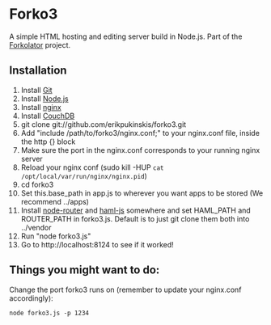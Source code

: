 Forko3
======

A simple HTML hosting and editing server build in Node.js. Part of the [Forkolator](http://forkolator.org) project.

Installation
------------

1. Install [Git](http://git-scm.com/)
2. Install [Node.js](http://nodejs.org/)
3. Install [nginx](http://wiki.nginx.org/Main)
4. Install [CouchDB](http://couchdb.apache.org/)
5. git clone git://github.com/erikpukinskis/forko3.git
6. Add "include /path/to/forko3/nginx.conf;" to your nginx.conf file, inside the http {} block
7. Make sure the port in the nginx.conf corresponds to your running nginx server
8. Reload your nginx conf (sudo kill -HUP `cat /opt/local/var/run/nginx/nginx.pid`)
9. cd forko3
10. Set this.base_path in app.js to wherever you want apps to be stored (We recommend ../apps)
11. Install [node-router](https://github.com/creationix/node-router) and [haml-js](https://github.com/creationix/haml-js) somewhere and set HAML_PATH and ROUTER_PATH in forko3.js. Default is to just git clone them both into ../vendor
12. Run "node forko3.js"
13. Go to http://localhost:8124 to see if it worked!

Things you might want to do:
----------------------------
    
Change the port forko3 runs on (remember to update your nginx.conf accordingly):

    node forko3.js -p 1234